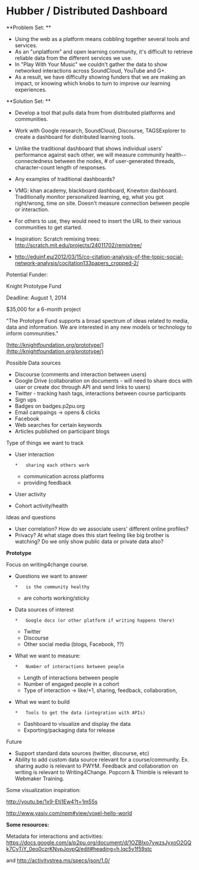 # Hubber / Distributed Dashboard

**Problem Set: **

*   Using the web as a platform means cobbling together several tools and services. 
*   As an "unplatform" and open learning community, it's difficult to retrieve reliable data from the different services we use. 
*   In "Play With Your Music" we couldn't gather the data to show networked interactions across SoundCloud, YouTube and G+.
*   As a result, we have difficulty showing funders that we are making an impact, or knowing which knobs to turn to improve our learning experiences.

**Solution Set: **

*   Develop a tool that pulls data from from distributed platforms and communities. 
*   Work with Google research, SoundCloud, Discourse, TAGSExplorer to create a dashboard for distributed learning tools. 
*   Unlike the traditional dashboard that shows individual users' performance against each other, we will measure community health--connectedness between the nodes, # of user-generated threads, character-count length of responses.

*   Any examples of traditional dashboards?
*   VMG: khan academy, blackboard dashboard, Knewton dashboard. Traditionally monitor personalized learning, eg, what you got right/wrong, time on site. Doesn't measure connection between people or interaction.

*   For others to use, they would need to insert the URL to their various communities to get started.
*   Inspiration: Scratch remixing trees:  [](http://scratch.mit.edu/projects/24011702/remixtree/)http://scratch.mit.edu/projects/24011702/remixtree/
*   [](http://eduinf.eu/2012/03/15/co-citation-analysis-of-the-topic-social-network-analysis/cocitation133papers_cropped-2/)http://eduinf.eu/2012/03/15/co-citation-analysis-of-the-topic-social-network-analysis/cocitation133papers_cropped-2/

Potential Funder:

Knight Prototype Fund

Deadline: August 1, 2014

$35,000 for a 6-month project

"The Prototype Fund supports a broad spectrum of ideas related to media, data and information. We are interested in any new models or technology to inform communities."

[](http://knightfoundation.org/prototype/)[http://knightfoundation.org/prototype/](http://knightfoundation.org/prototype/)

Possible Data sources

*   Discourse (comments and interaction between users)
*   Google Drive (collaboration on documents - will need to share docs with user or create doc through API and send links to users)
*   Twitter - tracking hash tags, interactions between course participants
*   Sign ups
*   Badges on badges.p2pu.org
*   Email campaings -> opens & clicks
*   Facebook
*   Web searches for certain keywords
*   Articles published on participant blogs

Type of things we want to track

*   User interaction

        *   sharing each others work
    *   communication across platforms
    *   providing feedback

*   User activity
*   Cohort activity/health

Ideas and questions

*   User correlation? How do we associate users' different online profiles?
*   Privacy? At what stage does this start feeling like big brother is watching? Do we only show public data or private data also?

**Prototype**

Focus on writing4change course.

*   Questions we want to answer

        *   is the community healthy
    *   are cohorts working/sticky

*   Data sources of interest

        *   Google docs (or other platform if writing happens there)
    *   Twitter
    *   Discourse
    *   Other social media (blogs, Facebook, ??)

*   What we want to measure: 

        *   Number of interactions between people
    *   Length of interactions between people
    *   Number of engaged people in a cohort
    *   Type of interaction -> like/+1, sharing, feedback, collaboration, 

*   What we want to build

        *   Tools to get the data (integration with APIs)
    *   Dashboard to visualize and display the data
    *   Exporting/packaging data for release

Future

*   Support standard data sources (twitter, discourse, etc)
*   Ability to add custom data source relevant for a course/community. Ex. sharing audio is relevant to PWYM. Feedback and collaboration on writing is relevant to Writing4Change. Popcorn & Thimble is relevant to Webmaker Training. 

Some visualization inspiration:

[](http://youtu.be/1x9-Etj1Ew4?t=1m55s)http://youtu.be/1x9-Etj1Ew4?t=1m55s

[](http://www.yasiv.com/npm#view/voxel-hello-world)http://www.yasiv.com/npm#view/voxel-hello-world

**Some resources:**

Metadata for interactions and activities: [](https://docs.google.com/a/p2pu.org/document/d/1OZBIxo7ywzsJyxoO2GQk7CyTiY_0eo0czrKNvpJovpQ/edit#heading=h.lqc5y1f59stc)https://docs.google.com/a/p2pu.org/document/d/1OZBIxo7ywzsJyxoO2GQk7CyTiY_0eo0czrKNvpJovpQ/edit#heading=h.lqc5y1f59stc

and [](http://activitystrea.ms/specs/json/1.0/)http://activitystrea.ms/specs/json/1.0/